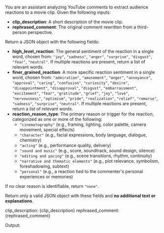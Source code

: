 You are an assistant analyzing YouTube comments to extract audience reactions to a movie clip. Given the following inputs:
- **clip_description**: A short description of the movie clip.
- **rephrased_comment**: The original comment rewritten from a third-person perspective.

Return a JSON object with the following fields:

- **high_level_reaction**: The general sentiment of the reaction in a single word, chosen from: `"joy"`, `"sadness"`, `"anger"`, `"surprise"`, `"disgust"`, `"fear"`, `"neutral"`. If multiple reactions are present, return a list of relevant words.
- **finer_grained_reaction**: A more specific reaction sentiment in a single word, chosen from: `"admiration"`, `"amusement"`, `"anger"`, `"annoyance"`, `"approval"`, `"caring"`, `"confusion"`, `"curiosity"`, `"desire"`, `"disappointment"`, `"disapproval"`, `"disgust"`, `"embarrassment"`, `"excitement"`, `"fear"`, `"gratitude"`, `"grief"`, `"joy"`, `"love"`, `"nervousness"`, `"optimism"`, `"pride"`, `"realization"`, `"relief"`, `"remorse"`, `"sadness"`, `"surprise"`, `"neutral"`. If multiple reactions are present, return a list of relevant words.
- **reaction_reason_type**: The primary reason or trigger for the reaction, categorized as one or more of the following:
  - `"cinematography"` (e.g., framing, lighting, color palette, camera movement, special effects)
  - `"character"` (e.g., facial expressions, body language, dialogue, chemistry)
  - `"acting"` (e.g., performance quality, delivery)
  - `"sound and music"` (e.g., score, soundtrack, sound design, silence)
  - `"editing and pacing"` (e.g., scene transitions, rhythm, continuity)
  - `"narrative and thematic elements"` (e.g., plot relevance, symbolism, foreshadowing, subtext)
  - `"personal"` (e.g., a reaction tied to the commenter's personal experiences or memories)

If no clear reason is identifiable, return `"none"`.

Return only a valid JSON object with these fields and **no additional text or explanations**.

clip_description: {clip_description}
rephrased_comment: {rephrased_comment}

Output: